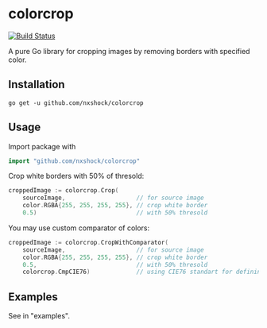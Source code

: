 # colorcrop

[![Build Status](https://travis-ci.org/nxshock/colorcrop.svg?branch=master)](https://travis-ci.org/nxshock/colorcrop)

A pure Go library for cropping images by removing borders with specified color.

## Installation

`go get -u github.com/nxshock/colorcrop`

## Usage

Import package with

```go
import "github.com/nxshock/colorcrop"
```

Crop white borders with 50% of thresold:

```go
croppedImage := colorcrop.Crop(
    sourceImage,                    // for source image
    color.RGBA{255, 255, 255, 255}, // crop white border
    0.5)                            // with 50% thresold
```

You may use custom comparator of colors:

```go
croppedImage := colorcrop.CropWithComparator(
    sourceImage,                    // for source image
    color.RGBA{255, 255, 255, 255}, // crop white border
    0.5,                            // with 50% thresold
    colorcrop.CmpCIE76)             // using CIE76 standart for defining color difference
```

## Examples

See in "examples".
